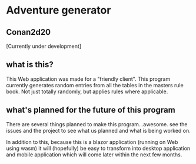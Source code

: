# Adventure generator
## Conan2d20

[Currently under development]

## what is this?
This Web application was made for a "friendly client". This program currently generates random entries from all the tables in the masters rule book. Not just totally randomly, but applies rules where applicable.

## what's planned for the future of this program
There are several things planned to make this program...awesome. see the issues and the project to see what us planned and what is being worked on.

In addition to this, because this is a blazor application (running on Web using wasm) it will (hopefully) be easy to transform into desktop application and mobile application which will come later within the next few months.
